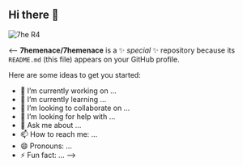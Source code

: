 ## Hi there 👋


![7he R4](https://github.com/user-attachments/assets/c0a9b237-a42f-4cc8-8da7-8ad50839da02)

<--
**7hemenace/7hemenace** is a ✨ _special_ ✨ repository because its `README.md` (this file) appears on your GitHub profile.

Here are some ideas to get you started:

- 🔭 I’m currently working on ...
- 🌱 I’m currently learning ...
- 👯 I’m looking to collaborate on ...
- 🤔 I’m looking for help with ...
- 💬 Ask me about ...
- 📫 How to reach me: ...
- 😄 Pronouns: ...
- ⚡ Fun fact: ...
  -->
